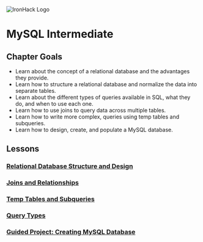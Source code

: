 ![IronHack Logo](https://s3-eu-west-1.amazonaws.com/ih-materials/uploads/upload_d5c5793015fec3be28a63c4fa3dd4d55.png)

# MySQL Intermediate

## Chapter Goals

* Learn about the concept of a relational database and the advantages they provide.
* Learn how to structure a relational database and normalize the data into separate tables.
* Learn about the different types of queries available in SQL, what they do, and when to use each one.
* Learn how to use joins to query data across multiple tables.
* Learn how to write more complex, queries using temp tables and subqueries.
* Learn how to design, create, and populate a MySQL database.

## Lessons

### [Relational Database Structure and Design](structure-design.md)

### [Joins and Relationships](joins.md)

### [Temp Tables and Subqueries](subqueries.md)

### [Query Types](query-types.md)

### [Guided Project: Creating MySQL Database](mysql-project.md)